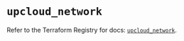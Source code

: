 # `upcloud_network`

Refer to the Terraform Registry for docs: [`upcloud_network`](https://registry.terraform.io/providers/upcloudltd/upcloud/5.20.3/docs/resources/network).
